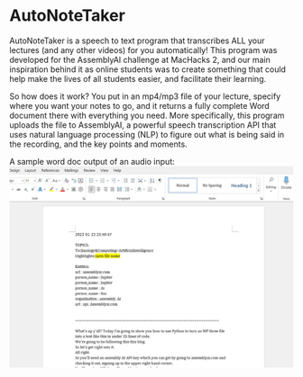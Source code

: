 # AutoNoteTaker
AutoNoteTaker is a speech to text program that transcribes ALL your lectures (and any other videos) for you automatically! 
This program was developed for the AssemblyAI challenge at MacHacks 2, and our main inspiration behind it as online students was to create something that could help make the lives of all students easier, and facilitate their learning.

So how does it work? You put in an mp4/mp3 file of your lecture, specify where you want your notes to go, and it returns a fully complete Word document there with everything you need. More specifically, this program uploads the file to AssemblyAI, a powerful speech transcription API that uses natural language processing (NLP) to figure out what is being said in the recording, and the key points and moments.


A sample word doc output of an audio input:\
![](demo1.jpg)
